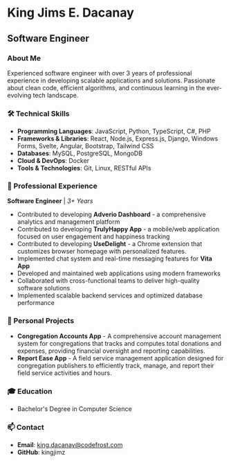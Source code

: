 # King Jims E. Dacanay
## Software Engineer

### About Me
Experienced software engineer with over 3 years of professional experience in developing scalable applications and solutions. Passionate about clean code, efficient algorithms, and continuous learning in the ever-evolving tech landscape.

### 🛠️ Technical Skills
- **Programming Languages**: JavaScript, Python, TypeScript, C#, PHP
- **Frameworks & Libraries**: React, Node.js, Express.js, Django, Windows Forms, Svelte, Angular, Bootstrap, Tailwind CSS
- **Databases**: MySQL, PostgreSQL, MongoDB
- **Cloud & DevOps**: Docker
- **Tools & Technologies**: Git, Linux, RESTful APIs

### 💼 Professional Experience
**Software Engineer** | *3+ Years*
- Contributed to developing **Adverio Dashboard** - a comprehensive analytics and management platform
- Contributed to developing **TrulyHappy App** - a mobile/web application focused on user engagement and happiness tracking
- Contributed to developing **UseDelight** - a Chrome extension that customizes browser homepage with personalized features.
- Implemented chat system and real-time messaging features for **Vita App**
- Developed and maintained web applications using modern frameworks
- Collaborated with cross-functional teams to deliver high-quality software solutions
- Implemented scalable backend services and optimized database performance

### 🚀 Personal Projects
- **Congregation Accounts App** - A comprehensive account management system for congregations that tracks and computes total donations and expenses, providing financial oversight and reporting capabilities.
- **Report Ease App** - A field service management application designed for congregation publishers to efficiently track, manage, and report their field service activities and hours.

### 🎓 Education
- Bachelor's Degree in Computer Science

### 📫 Contact
- **Email**: king.dacanay@codefrost.com
- **GitHub**: kingjimz

